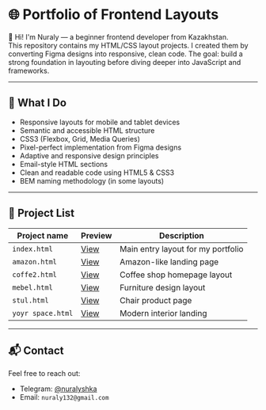 # 🌐 Portfolio of Frontend Layouts

👋 Hi! I'm Nuraly — a beginner frontend developer from Kazakhstan.  
This repository contains my HTML/CSS layout projects. I created them by converting Figma designs into responsive, clean code. The goal: build a strong foundation in layouting before diving deeper into JavaScript and frameworks.

---

## 📱 What I Do

- Responsive layouts for mobile and tablet devices  
- Semantic and accessible HTML structure  
- CSS3 (Flexbox, Grid, Media Queries)  
- Pixel-perfect implementation from Figma designs  
- Adaptive and responsive design principles  
- Email-style HTML sections  
- Clean and readable code using HTML5 & CSS3  
- BEM naming methodology (in some layouts)
---

## 📂 Project List

| Project name      | Preview             | Description                           |
|-------------------|---------------------|----------------------------------------|
| `index.html`      | [View](https://nuraly005.github.io/portfolio-site/index.html)      | Main entry layout for my portfolio     |
| `amazon.html`     | [View](https://nuraly005.github.io/portfolio-site/amazon.html)     | Amazon-like landing page               |
| `coffe2.html`     | [View](https://nuraly005.github.io/portfolio-site/coffe2.html)     | Coffee shop homepage layout            |
| `mebel.html`      | [View](https://nuraly005.github.io/portfolio-site/mebel.html)      | Furniture design layout                |
| `stul.html`       | [View](https://nuraly005.github.io/portfolio-site/stul.html)       | Chair product page                     |
| `yoyr space.html` | [View](https://nuraly005.github.io/portfolio-site/yoyr%20space.html) | Modern interior landing                |

---

## 📬 Contact

Feel free to reach out:
- Telegram: [@nuralyshka](https://web.telegram.org/k/)
- Email: `nuraly132@gmail.com`
